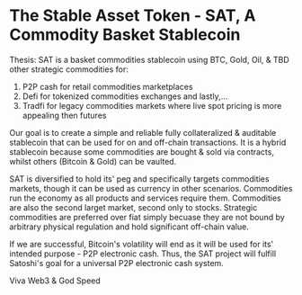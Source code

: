 # The Stable Asset Token - SAT, A Commodity Basket Stablecoin

Thesis: SAT is a basket commodities stablecoin using BTC, Gold, Oil, & TBD other strategic commodities for:

1) P2P cash for retail commodities marketplaces 
2) Defi for tokenized commodities exchanges and lastly,...
3) Tradfi for legacy commodities markets where live spot pricing is more appealing then futures

Our goal is to create a simple and reliable fully collateralized & auditable stablecoin that can be used for on and off-chain transactions. It is a hybrid 
stablecoin because some commodities are bought & sold via contracts, whilst others (Bitcoin & Gold) can be vaulted.  

SAT is diversified to hold its' peg and specifically targets commodities markets, though it can be used as currency in other scenarios. Commodities run the 
economy as all products and services require them. Commodities are also the second larget market, second only to stocks. Strategic commodities are
preferred over fiat simply becuase they are not bound by arbitrary physical regulation and hold significant off-chain value. 

If we are successful, Bitcoin's volatility will end as it will be used for its' intended purpose - P2P electronic cash. Thus, the SAT project will
fulfill Satoshi's goal for a universal P2P electronic cash system. 

Viva Web3 & God Speed
